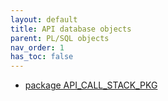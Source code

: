 ```yaml
---
layout: default
title: API database objects
parent: PL/SQL objects
nav_order: 1
has_toc: false
---
```

- [package API_CALL_STACK_PKG](R__09.PACKAGE_SPEC.API_CALL_STACK_PKG.html)

<!--
- [package API_LONGOPS_PKG](R__09.PACKAGE_SPEC.API_LONGOPS_PKG.html)
- [package API_PKG](R__09.PACKAGE_SPEC.API_PKG.html)
-->
